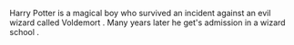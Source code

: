 Harry Potter is a magical boy who survived an incident against an evil wizard called Voldemort . Many years later he get's admission in a wizard school . 